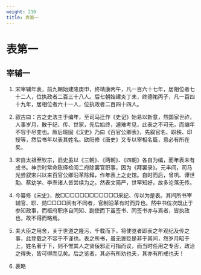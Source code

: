 ```yaml
---
weight: 210
title: 表第一
---
```


# 表第一

## 宰辅一

1. <span id="表第一-宰辅一-1"></span>
宋宰辅年表，前九朝始建隆庚申，终靖康丙午，凡一百六十七年，居相位者七十二人，位执政者二百三十八人。后七朝始建炎丁未，终德祐丙子，凡一百四十九年，居相位者六十一人，位执政者二百四十四人。

2. <span id="表第一-宰辅一-2"></span>
叙古曰：古之史法主于编年，至司马迁作《史记》始易以新意，然国家世祚，人事岁月，散于纪、传、世家，先后始终，遽难考见，此表之不可无，而编年不容于尽变也。厥后班固《汉史》乃曰《百官公卿表》，先叙官名、职秩、印授等，然后书年以表其姓名。欧阳修《唐史》又专以宰相名篇，意必有所在矣。

3. <span id="表第一-宰辅一-3"></span>
宋自太祖至钦宗，旧史虽以《三朝》、《两朝》、《四朝》各自为编，而年表未有成书。神宗时常命陈绎检阅二府除罢官职事，因为《拜罢录》。元丰间，司马光尝叙宋兴以来百官公卿沿革除拜，作年表上之史馆。自时而后，曾巩、谭世勣、蔡幼学、李焘诸人皆尝续为之。然表文简严，世罕知好，故多沦落无传。

4. <span id="表第一-宰辅一-4"></span>
今纂修《宋史》，故□□□□□□□□□□□□采纪、传以为是表。其间所书宰辅官、职、勋□□□□间有不同者，官制沿革有时而异也。然中书位次既止于参知政事，而枢府职序自同知、副使而下虽签书、同签书亦与焉者，皆执政也，故不得而略焉。

5. <span id="表第一-宰辅一-5"></span>
夫大臣之用舍，关于世道之隆污，千载而下，将使览者即表之年观纪及传之事，此登载之不容于不谨也。表之所书，虽无褒贬是非于其间，然岁月昭于上，姓名著于下，则不惟其人之贤佞邪正可指而议，而当时任用之专否，政治之得失，皆可得而见矣。后之览者，其必有所劝也夫，其亦有所戒也夫！

6. <span id="表第一-宰辅一-6"></span>
表略
